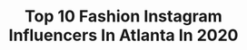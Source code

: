 ---
title: Top 10 Fashion Instagram Influencers In Atlanta In 2020
description: >-
  Find top fashion Instagram influencers in Atlanta in 2020. Most popular hashtags: #fashion #atlanta #tiktok #beauty.
platform: Instagram
profiles:
  - username: "pablofilmz_"
    fullname: >-
      Pablo📸 Filmz
    location: "United States"
    followers: 13737
    engagement: 762
    commentsToLikes: 0.029838
    id: ckaore6iqmt0k0i78oalu4fuk
    verified: false
    hashtags: "#ptsd, #culture, #nolimitherbo, #ptsdtour"
  - username: "deronwalker"
    fullname: >-
      deron
    location: "United States"
    followers: 7043
    engagement: 988
    commentsToLikes: 0.129427
    id: ck6u3dcgxx5vs0j71txo626mv
    verified: false
    hashtags: "#arms, #meghantrainor, #beyonce, #bigbooty"
  - username: "theindustryny"
    fullname: >-
      The INDUSTRY Model Mgmt NY
    location: "United States"
    followers: 57308
    engagement: 29
    commentsToLikes: 0.023490
    id: ck5zuvmg034ii0i14amq3xt2t
    verified: false
    hashtags: "#athome, #harpersbazaar, #jwanderson, #voguechina"
  - username: "city.peach"
    fullname: >-
      Mireille (Mir-ay) | City Peach
    location: "United States"
    followers: 99711
    engagement: 177
    commentsToLikes: 0.030473
    id: ck0tuofbw80450i198l2zl5uu
    verified: false
    hashtags: "#ltkkids, #tiktok, #momsbelike, #lovemypbk"
  - username: "luhvayyy"
    fullname: >-
      Ashia Lové💋 Miami📍
    location: "United States"
    followers: 3566
    engagement: 1309
    commentsToLikes: 0.122655
    id: ck8tcybeq15dy0j78hkbvimmk
    verified: false
    hashtags: "#netflixandchill, #pillowchallenge, #powerwoman, #ebbandflow"
  - username: "roxannecarol"
    fullname: >-
      Roxanne Chandler
    location: "United States"
    followers: 11073
    engagement: 642
    commentsToLikes: 0.053316
    id: ck13511m2z5l60i19dsa85fwk
    verified: false
    hashtags: "#selflove, #grishatrilogy, #disneyprincess, #witchercosplay"
  - username: "coolaidgrape"
    fullname: >-
      Tiffany T. Hill ☀
    location: "United States"
    followers: 7350
    engagement: 493
    commentsToLikes: 0.064449
    id: ck5bybjrlouhc0i1177axqkap
    verified: false
    hashtags: "#positivity, #introvert, #goals, #selfwareness"
  - username: "mindfulmizfitz"
    fullname: >-
      Mindful Mizfitz LLC
    location: "United States"
    followers: 105273
    engagement: 220
    commentsToLikes: 0.007785
    id: ck0tv71mva7te0i199mv7cfhy
    verified: false
    hashtags: "#decaturnailtech, #decaturnails, #atlnailtech, #atlantanailart"
  - username: "mizzlebaaby"
    fullname: >-
      Miz ♡
    location: "United States"
    followers: 2726
    engagement: 1249
    commentsToLikes: 0.123040
    id: ckapc45qt2e740i78snsu61et
    verified: false
    hashtags: "#georgiablogger, #curlyhair, #bloggerlifestyle, #bloggerbabe"
  - username: "jeskeets"
    fullname: >-
      J.E. Skeets
    location: "United States"
    followers: 30663
    engagement: 254
    commentsToLikes: 0.019023
    id: ck55l05hr0gyo0i11hg6kozbb
    verified: true
    hashtags: "#runatl, #nodunks, #atlanta2020, #fashion"
---
